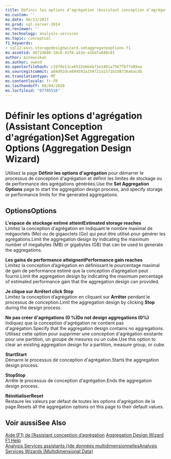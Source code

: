 ```yaml
---
title: Définir les options d’agrégation (Assistant conception d’agrégation) | Microsoft Docs
ms.custom: ''
ms.date: 06/13/2017
ms.prod: sql-server-2014
ms.reviewer: ''
ms.technology: analysis-services
ms.topic: conceptual
f1_keywords:
- sql12.asvs.storagedesignwizard.setaggregateoptions.f1
ms.assetid: 4672d686-10c0-43f8-a53e-a16dfa840c81
author: minewiskan
ms.author: owend
ms.openlocfilehash: c1970e13ca6532ebbeb71e1401a75677bf7a89aa
ms.sourcegitcommit: ad4d92dce894592a259721a1571b1d8736abacdb
ms.translationtype: MT
ms.contentlocale: fr-FR
ms.lasthandoff: 08/04/2020
ms.locfileid: "87705516"
---
```

# <a name="set-aggregation-options-aggregation-design-wizard"></a><span data-ttu-id="eb8c7-102">Définir les options d'agrégation (Assistant Conception d'agrégation)</span><span class="sxs-lookup"><span data-stu-id="eb8c7-102">Set Aggregation Options (Aggregation Design Wizard)</span></span>
  <span data-ttu-id="eb8c7-103">Utilisez la page **Définir les options d'agrégation** pour démarrer le processus de conception d'agrégation et définir les limites de stockage ou de performance des agrégations générées.</span><span class="sxs-lookup"><span data-stu-id="eb8c7-103">Use the **Set Aggregation Options** page to start the aggregation design process, and specify storage or performance limits for the generated aggregations.</span></span>  
  
## <a name="options"></a><span data-ttu-id="eb8c7-104">Options</span><span class="sxs-lookup"><span data-stu-id="eb8c7-104">Options</span></span>  
 <span data-ttu-id="eb8c7-105">**L'espace de stockage estimé atteint**</span><span class="sxs-lookup"><span data-stu-id="eb8c7-105">**Estimated storage reaches**</span></span>  
 <span data-ttu-id="eb8c7-106">Limitez la conception d'agrégation en indiquant le nombre maximal de mégaoctets (Mo) ou de gigaoctets (Go) qui peut être utilisé pour générer les agrégations.</span><span class="sxs-lookup"><span data-stu-id="eb8c7-106">Limit the aggregation design by indicating the maximum number of megabytes (MB) or gigabytes (GB) that can be used to generate the aggregations.</span></span>  
  
 <span data-ttu-id="eb8c7-107">**Les gains de performance atteignent**</span><span class="sxs-lookup"><span data-stu-id="eb8c7-107">**Performance gain reaches**</span></span>  
 <span data-ttu-id="eb8c7-108">Limitez la conception d’agrégation en définissant le pourcentage maximal de gain de performance estimé que la conception d’agrégation peut fournir.</span><span class="sxs-lookup"><span data-stu-id="eb8c7-108">Limit the aggregation design by indicating the maximum percentage of estimated performance gain that the aggregation design can provided.</span></span>  
  
 <span data-ttu-id="eb8c7-109">**Je clique sur Arrêter**</span><span class="sxs-lookup"><span data-stu-id="eb8c7-109">**I click Stop**</span></span>  
 <span data-ttu-id="eb8c7-110">Limitez la conception d’agrégation en cliquant sur **Arrêter** pendant le processus de conception.</span><span class="sxs-lookup"><span data-stu-id="eb8c7-110">Limit the aggregation design by clicking **Stop** during the design process.</span></span>  
  
 <span data-ttu-id="eb8c7-111">**Ne pas créer d'agrégations (0 %)**</span><span class="sxs-lookup"><span data-stu-id="eb8c7-111">**Do not design aggregations (0%)**</span></span>  
 <span data-ttu-id="eb8c7-112">Indiquez que la conception d'agrégation ne contient pas d'agrégation.</span><span class="sxs-lookup"><span data-stu-id="eb8c7-112">Specify that the aggregation design contains no aggregations.</span></span> <span data-ttu-id="eb8c7-113">Utilisez cette option pour supprimer une conception d'agrégation existante pour une partition, un groupe de mesures ou un cube.</span><span class="sxs-lookup"><span data-stu-id="eb8c7-113">Use this option to clear an existing aggregation design for a partition, measure group, or cube.</span></span>  
  
 <span data-ttu-id="eb8c7-114">**Start**</span><span class="sxs-lookup"><span data-stu-id="eb8c7-114">**Start**</span></span>  
 <span data-ttu-id="eb8c7-115">Démarre le processus de conception d'agrégation.</span><span class="sxs-lookup"><span data-stu-id="eb8c7-115">Starts the aggregation design process.</span></span>  
  
 <span data-ttu-id="eb8c7-116">**Stop**</span><span class="sxs-lookup"><span data-stu-id="eb8c7-116">**Stop**</span></span>  
 <span data-ttu-id="eb8c7-117">Arrête le processus de conception d'agrégation.</span><span class="sxs-lookup"><span data-stu-id="eb8c7-117">Ends the aggregation design process.</span></span>  
  
 <span data-ttu-id="eb8c7-118">**Réinitialiser**</span><span class="sxs-lookup"><span data-stu-id="eb8c7-118">**Reset**</span></span>  
 <span data-ttu-id="eb8c7-119">Restaure les valeurs par défaut de toutes les options d'agrégation de la page.</span><span class="sxs-lookup"><span data-stu-id="eb8c7-119">Resets all the aggregation options on this page to their default values.</span></span>  
  
## <a name="see-also"></a><span data-ttu-id="eb8c7-120">Voir aussi</span><span class="sxs-lookup"><span data-stu-id="eb8c7-120">See Also</span></span>  
 <span data-ttu-id="eb8c7-121">[Aide (F1) de l’Assistant conception d’agrégation](aggregation-design-wizard-f1-help.md) </span><span class="sxs-lookup"><span data-stu-id="eb8c7-121">[Aggregation Design Wizard F1 Help](aggregation-design-wizard-f1-help.md) </span></span>  
 [<span data-ttu-id="eb8c7-122">Analysis Services assistants &#40;&#41;de données multidimensionnelles</span><span class="sxs-lookup"><span data-stu-id="eb8c7-122">Analysis Services Wizards &#40;Multidimensional Data&#41;</span></span>](analysis-services-wizards-multidimensional-data.md)  
  
  
